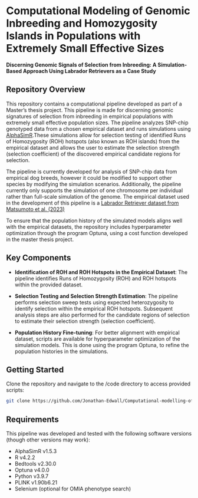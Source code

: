 # Computational Modeling of Genomic Inbreeding and Homozygosity Islands in Populations with Extremely Small Effective Sizes 

**Discerning Genomic Signals of Selection from Inbreeding: A Simulation-Based Approach Using Labrador Retrievers as a Case Study**

## Repository Overview

This repository contains a computational pipeline developed as part of a Master’s thesis project. This pipeline is made for discerning genomic signatures of selection from inbreeding  in empirical populations with extremely small effective population sizes.
The pipeline analyzes SNP-chip genotyped data from a chosen empirical dataset and runs simulations using [AlphaSimR](https://cran.r-project.org/web/packages/AlphaSimR/index.html).These simulations allow for selection testing of identified Runs of Homozygosity (ROH) hotspots (also known as ROH islands) from the empirical dataset and allows the user to estimate the selection strength (selection coefficient) of the discovered empirical candidate regions for selection.

The pipeline is currently developed for analysis of SNP-chip data from empirical dog breeds, however it could be modified to support other species by modifying the simulation scenarios. Additionally, the pipeline currently only supports the simulation of one chromosome per individual rather than full-scale simulation of the genome.
The empirical dataset used in the development of this pipeline is a [Labrador Retriever dataset from Matsumoto et al. (2023)](https://datadryad.org/stash/dataset/doi:10.5061/dryad.v6wwpzgw0)

To ensure that the population history of the simulated models aligns well with the empirical datasets, the repository includes hyperparameter optimization through the program Optuna, using a cost function developed in the master thesis project.

## Key Components

- **Identification of ROH and ROH Hotspots in the Empirical Dataset**: The pipeline identifies Runs of Homozygosity (ROH) and ROH hotspots within the provided dataset.
  
- **Selection Testing and Selection Strength Estimation**: The pipeline performs selection sweep tests using expected heterozygosity to identify selection within the empirical ROH hotspots. Subsequent analysis steps are also performed for the candidate regions of selection to estimate their selection strength (selection coefficient).
  
- **Population History Fine-tuning**: For better alignment with empirical dataset, scripts are available for hyperparameter optimization of the simulation models. This is done using the program Optuna, to refine the population histories in the simulations.

## Getting Started
Clone the repository and navigate to the /code directory to access provided scripts:
``` bash
git clone https://github.com/Jonathan-Edwall/Computational-modelling-of-genomic-inbreeding-and-roh-islands-in-extremely-small-populations.git
```

## Requirements
This pipeline was developed and tested with the following software versions (though other versions may work):
- AlphaSimR v1.5.3
- R v4.2.2
- Bedtools v2.30.0
- Optuna v4.0.0
- Python v3.9.7
- PLINK v1.90b6.21
- Selenium (optional for OMIA phenotype search)
